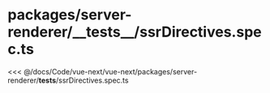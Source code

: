 # packages/server-renderer/\_\_tests\_\_/ssrDirectives.spec.ts

<<< @/docs/Code/vue-next/vue-next/packages/server-renderer/__tests__/ssrDirectives.spec.ts
